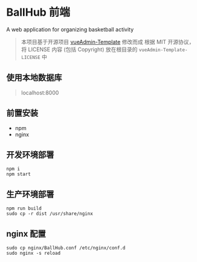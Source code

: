# BallHub 前端
A web application for organizing basketball activity

> 本项目基于开源项目 [vueAdmin-Template](https://github.com/PanJiaChen/vueAdmin-template) 修改而成
> 根据 MIT 开源协议，将 LICENSE 内容 (包括 Copyright) 放在根目录的 `vueAdmin-Template-LICENSE` 中

## 使用本地数据库
> localhost:8000

## 前置安装
+ npm
+ nginx

## 开发环境部署
```
npm i
npm start
```

## 生产环境部署
```
npm run build
sudo cp -r dist /usr/share/nginx
```

## nginx 配置
```
sudo cp nginx/BallHub.conf /etc/nginx/conf.d
sudo nginx -s reload
```